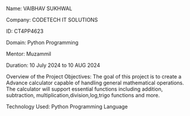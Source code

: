 Name: VAIBHAV SUKHWAL

Company: CODETECH IT SOLUTIONS

ID: CT4PP4623

Domain: Python Programming 

Mentor: Muzammil 

Duration: 10 July 2024 to 10 AUG 2024


Overview of the Project
Objectives: The goal of this project is to create a Advance calculator capable of handling general mathematical operations. The calculator will support essential functions including addition, subtraction, multiplication,division,log,trigo functions and more.

Technology Used: Python Programming Language
